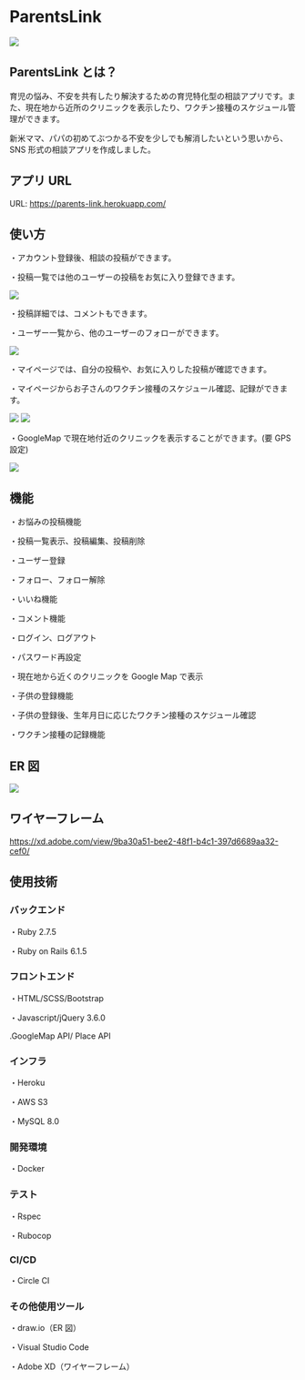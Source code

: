 # ParentsLink

<img src="https://github.com/ichiyu724/parents_app/blob/master/app/assets/images/toppage.png">

## ParentsLink とは？

育児の悩み、不安を共有したり解決するための育児特化型の相談アプリです。また、現在地から近所のクリニックを表示したり、ワクチン接種のスケジュール管理ができます。

新米ママ、パパの初めてぶつかる不安を少しでも解消したいという思いから、SNS 形式の相談アプリを作成しました。

## アプリ URL

URL: https://parents-link.herokuapp.com/

## 使い方

・アカウント登録後、相談の投稿ができます。

・投稿一覧では他のユーザーの投稿をお気に入り登録できます。

<img src="https://github.com/ichiyu724/parents_app/blob/master/app/assets/images/readme1.png">

・投稿詳細では、コメントもできます。

・ユーザー一覧から、他のユーザーのフォローができます。

<img src="https://github.com/ichiyu724/parents_app/blob/master/app/assets/images/readme2.png">

・マイページでは、自分の投稿や、お気に入りした投稿が確認できます。

・マイページからお子さんのワクチン接種のスケジュール確認、記録ができます。

<img src="https://github.com/ichiyu724/parents_app/blob/master/app/assets/images/readme3.png">
<img src="https://github.com/ichiyu724/parents_app/blob/master/app/assets/images/readme4.png">

・GoogleMap で現在地付近のクリニックを表示することができます。(要 GPS 設定)

<img src="https://github.com/ichiyu724/parents_app/blob/master/app/assets/images/googlemap.png">

## 機能

・お悩みの投稿機能

・投稿一覧表示、投稿編集、投稿削除

・ユーザー登録

・フォロー、フォロー解除

・いいね機能

・コメント機能

・ログイン、ログアウト

・パスワード再設定

・現在地から近くのクリニックを Google Map で表示

・子供の登録機能

・子供の登録後、生年月日に応じたワクチン接種のスケジュール確認

・ワクチン接種の記録機能

## ER 図

<img src="https://github.com/ichiyu724/parents_app/blob/master/app/assets/images/ER%E5%9B%B3.png">

## ワイヤーフレーム

https://xd.adobe.com/view/9ba30a51-bee2-48f1-b4c1-397d6689aa32-cef0/

## 使用技術

### バックエンド

・Ruby 2.7.5

・Ruby on Rails 6.1.5

### フロントエンド

・HTML/SCSS/Bootstrap

・Javascript/jQuery 3.6.0

.GoogleMap API/ Place API

### インフラ

・Heroku

・AWS S3

・MySQL 8.0

### 開発環境

・Docker

### テスト

・Rspec

・Rubocop

### CI/CD

・Circle CI

### その他使用ツール

・draw.io（ER 図）

・Visual Studio Code

・Adobe XD（ワイヤーフレーム）

